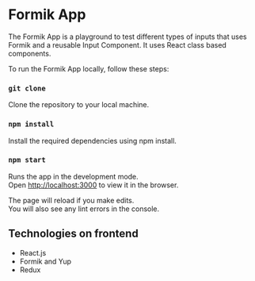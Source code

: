 # Formik App

The Formik App is a playground to test different types of inputs that uses Formik and a reusable Input Component. It uses React class based components. 

To run the Formik App locally, follow these steps:

### `git clone`

Clone the repository to your local machine.

### `npm install`

Install the required dependencies using npm install.

### `npm start`

Runs the app in the development mode.\
Open [http://localhost:3000](http://localhost:3000) to view it in the browser.

The page will reload if you make edits.\
You will also see any lint errors in the console.

## Technologies on frontend
* React.js
* Formik and Yup
* Redux

